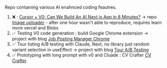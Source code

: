 Repo containing various AI enahnced coding feautres. 

1. ❌ : [Cursor + V0: Can We Build An AI Next.js App in 8 Minutes?](https://www.youtube.com/watch?v=zyqwt65NIgs) -> repo [Image uploader](./image-uploader) - after one hour wasn't able to reproduce, requires learn more vercel and Blobs
2. ✅ Testing V0 code generation : build Google Chrome extension -> project with blog [Job Posting Manager Chrome](./job-posting-manager-chrome)
3. ✅ Tour listing A/B testing with Claude, Next, no library just random variant selection in useEffect -> project with blog [Tour A/B Testing](./tour-ab-testing)
4. ✅ Prototyping with long prompt with v0 and Cluade : CV Crafter [CV Crafter](./cv-crafter)

